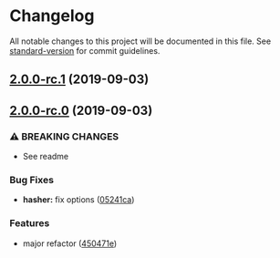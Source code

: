 # Changelog

All notable changes to this project will be documented in this file. See [standard-version](https://github.com/conventional-changelog/standard-version) for commit guidelines.

## [2.0.0-rc.1](https://gitlab.com/m03geek/node-object-hash/compare/v2.0.0-rc.0...v2.0.0-rc.1) (2019-09-03)

## [2.0.0-rc.0](https://gitlab.com/m03geek/node-object-hash/compare/v1.4.2...v2.0.0-rc.0) (2019-09-03)


### ⚠ BREAKING CHANGES

* See readme

### Bug Fixes

* **hasher:** fix options ([05241ca](https://gitlab.com/m03geek/node-object-hash/commit/05241ca))


### Features

* major refactor ([450471e](https://gitlab.com/m03geek/node-object-hash/commit/450471e))
